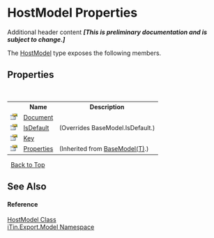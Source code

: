 # HostModel Properties
Additional header content _**\[This is preliminary documentation and is subject to change.\]**_

The <a href="aaf2a5cd-976a-c65b-0bfb-2fc8f660305a">HostModel</a> type exposes the following members.


## Properties
&nbsp;<table><tr><th></th><th>Name</th><th>Description</th></tr><tr><td>![Public property](media/pubproperty.gif "Public property")</td><td><a href="b4ea22df-02a0-056a-5b9f-1e1830934313">Document</a></td><td /></tr><tr><td>![Public property](media/pubproperty.gif "Public property")</td><td><a href="518a1f5a-7e93-dacc-0139-54b57c585005">IsDefault</a></td><td> (Overrides BaseModel.IsDefault.)</td></tr><tr><td>![Public property](media/pubproperty.gif "Public property")</td><td><a href="d261ac62-a433-3230-e0fd-79fa3ce0e3dd">Key</a></td><td /></tr><tr><td>![Public property](media/pubproperty.gif "Public property")</td><td><a href="7e88785e-5670-4515-defa-d3f60ae16111">Properties</a></td><td> (Inherited from <a href="6632f561-4175-f1f2-939c-ac8b10159529">BaseModel(T)</a>.)</td></tr></table>&nbsp;
<a href="#hostmodel-properties">Back to Top</a>

## See Also


#### Reference
<a href="aaf2a5cd-976a-c65b-0bfb-2fc8f660305a">HostModel Class</a><br /><a href="ef57ffcc-e95e-b212-5a46-9aa6f5a3511f">iTin.Export.Model Namespace</a><br />
